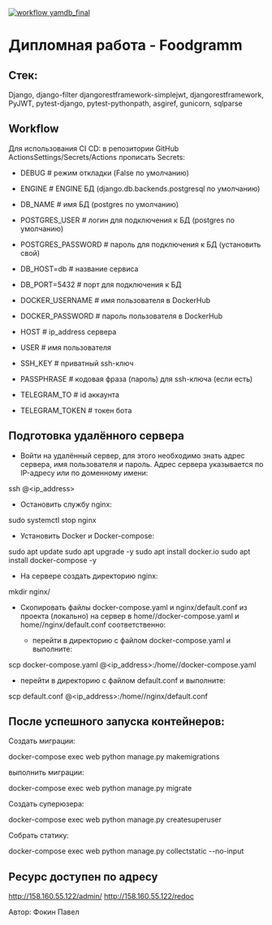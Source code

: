 [![workflow yamdb_final](https://github.com/FokinPV/yamdb_final/actions/workflows/yamdb_workflow.yml/badge.svg)](https://github.com/FokinPV/yamdb_final/actions/workflows/yamdb_workflow.yml)

# Дипломная работа - Foodgramm

## Стек: 
Django, django-filter djangorestframework-simplejwt, djangorestframework, PyJWT, pytest-django, pytest-pythonpath, asgiref, gunicorn, sqlparse

## Workflow

Для использования CI CD: 
в репозитории GitHub ActionsSettings/Secrets/Actions
прописать Secrets:


* DEBUG                          # режим откладки (False по умолчанию)
* ENGINE                         # ENGINE БД (django.db.backends.postgresql по умолчанию)
* DB_NAME                        # имя БД (postgres по умолчанию)
* POSTGRES_USER                  # логин для подключения к БД (postgres по умолчанию)
* POSTGRES_PASSWORD              # пароль для подключения к БД (установить свой)
* DB_HOST=db                     # название сервиса
* DB_PORT=5432                   # порт для подключения к БД


* DOCKER_USERNAME                # имя пользователя в DockerHub
* DOCKER_PASSWORD                # пароль пользователя в DockerHub
* HOST                           # ip_address сервера
* USER                           # имя пользователя
* SSH_KEY                        # приватный ssh-ключ
* PASSPHRASE                     # кодовая фраза (пароль) для ssh-ключа (если есть)

* TELEGRAM_TO                    # id аккаунта
* TELEGRAM_TOKEN                 # токен бота


## Подготовка удалённого сервера
* Войти на удалённый сервер, для этого необходимо знать адрес сервера, имя
пользователя и пароль. Адрес сервера указывается по IP-адресу или по доменному
имени:

ssh <username>@<ip_address>


* Остановить службу
nginx:

sudo systemctl stop nginx


* Установить Docker и Docker-compose:

sudo apt update
sudo apt upgrade -y
sudo apt install docker.io
sudo apt install docker-compose -y

* На сервере создать директорию
nginx:

mkdir  nginx/


* Скопировать файлы 
docker-compose.yaml
и
nginx/default.conf
из проекта (локально) на сервер в
home/<username>/docker-compose.yaml
и
home/<username>/nginx/default.conf
соответственно:
  * перейти в директорию с файлом
docker-compose.yaml
и выполните:
 
scp docker-compose.yaml <username>@<ip_address>:/home/<username>/docker-compose.yaml
  
  * перейти в директорию с файлом
default.conf
и выполните:
 

scp default.conf <username>@<ip_address>:/home/<username>/nginx/default.conf
  

## После успешного запуска контейнеров:
Создать миграции:

docker-compose exec web python manage.py makemigrations

выполнить миграции:

docker-compose exec web python manage.py migrate

Создать суперюзера:

docker-compose exec web python manage.py createsuperuser

Собрать статику:

docker-compose exec web python manage.py collectstatic --no-input 

## Ресурс доступен по адресу 

http://158.160.55.122/admin/
http://158.160.55.122/redoc



Автор: Фокин Павел


